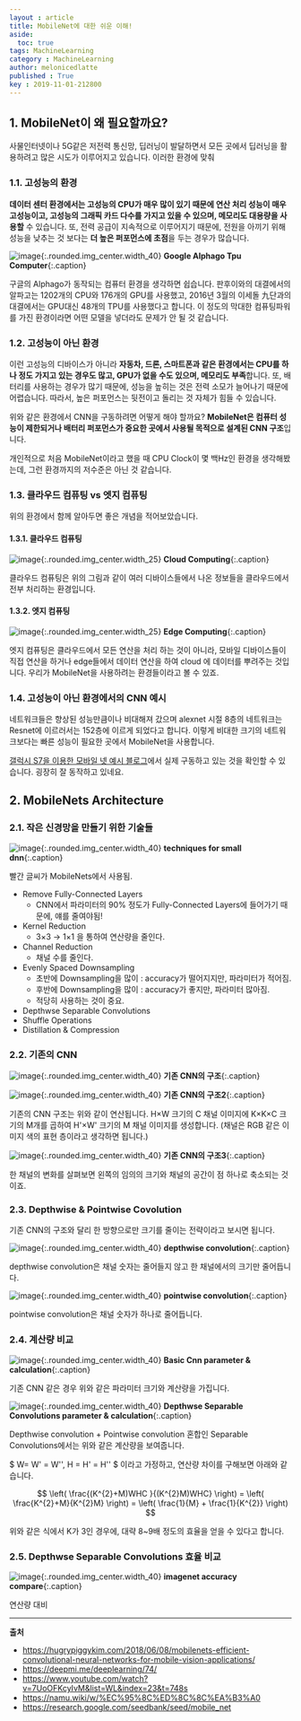 ```yaml
---
layout : article
title: MobileNet에 대한 쉬운 이해!
aside:
  toc: true
tags: MachineLearning
category : MachineLearning
author: melonicedlatte
published : True
key : 2019-11-01-212800
---
```


## 1. MobileNet이 왜 필요할까요?

사물인터넷이나 5G같은 저전력 통신망, 딥러닝이 발달하면서 모든 곳에서 딥러닝을 활용하려고 많은 시도가 이루어지고 있습니다. 이러한 환경에 맞춰 

### 1.1. 고성능의 환경

**데이터 센터 환경에서는 고성능의 CPU가 매우 많이 있기 때문에 연산 처리 성능이 매우 고성능이고, 고성능의 그래픽 카드 다수를 가지고 있을 수 있으며, 메모리도 대용량을 사용할** 수 있습니다. 또, 전력 공급이 지속적으로 이루어지기 때문에, 전원을 아끼기 위해 성능을 낮추는 것 보다는 **더 높은 퍼포먼스에 초점**을 두는 경우가 많습니다.

![image](/assets/images/201911/google-tpu.jpg){:.rounded.img_center.width_40}
**Google Alphago Tpu Computer**{:.caption}

구글의 Alphago가 동작되는 컴퓨터 환경을 생각하면 쉽습니다. 판후이와의 대결에서의 알파고는 1202개의 CPU와 176개의 GPU를 사용했고, 2016년 3월의 이세돌 九단과의 대결에서는 GPU대신 48개의 TPU를 사용했다고 합니다. 이 정도의 막대한 컴퓨팅파워를 가진 환경이라면 어떤 모델을 넣더라도 문제가 안 될 것 같습니다.

### 1.2. 고성능이 아닌 환경

이런 고성능의 디바이스가 아니라 **자동차, 드론, 스마트폰과 같은 환경에서는 CPU를 하나 정도 가지고 있는 경우도 많고, GPU가 없을 수도 있으며, 메모리도 부족**합니다. 또, 배터리를 사용하는 경우가 많기 때문에, 성능을 높히는 것은 전력 소모가 늘어나기 때문에 어렵습니다. 따라서, 높은 퍼포먼스는 뒷전이고 돌리는 것 자체가 힘들 수 있습니다. 

위와 같은 환경에서 CNN을 구동하려면 어떻게 해야 할까요? **MobileNet은 컴퓨터 성능이 제한되거나 배터리 퍼포먼스가 중요한 곳에서 사용될 목적으로 설계된 CNN 구조**입니다. 

개인적으로 처음 MobileNet이라고 했을 때 CPU Clock이 몇 백Hz인 환경을 생각해봤는데,  그런 환경까지의 저수준은 아닌 것 같습니다. 

### 1.3. 클라우드 컴퓨팅 vs 엣지 컴퓨팅

위의 환경에서 함께 알아두면 좋은 개념을 적어보았습니다. 

#### 1.3.1. 클라우드 컴퓨팅

![image](/assets/images/201911/cloud_computing.jpg){:.rounded.img_center.width_25}
**Cloud Computing**{:.caption}

클라우드 컴퓨팅은 위의 그림과 같이 여러 디바이스들에서 나온 정보들을 클라우드에서 전부 처리하는 환경입니다. 

#### 1.3.2. 엣지 컴퓨팅

![image](/assets/images/201911/edge_computing.jpg){:.rounded.img_center.width_25}
**Edge Computing**{:.caption}

엣지 컴퓨팅은 클라우드에서 모든 연산을 처리 하는 것이 아니라, 모바일 디바이스들이 직접 연산을 하거나 edge들에서 데이터 연산을 하여 cloud 에 데이터를 뿌려주는 것입니다. 우리가 MobileNet을 사용하려는 환경들이라고 볼 수 있죠. 

### 1.4. 고성능이 아닌 환경에서의 CNN 예시

네트워크들은 향상된 성능만큼이나 비대해져 갔으며 alexnet 시절 8층의 네트워크는 Resnet에 이르러서는 152층에 이르게 되었다고 합니다. 이렇게 비대한 크기의 네트워크보다는 빠른 성능이 필요한 곳에서 MobileNet을 사용합니다. 

[갤럭시 S7을 이용한 모바일 넷 예시 블로그](https://soundlly.github.io/2017/11/20/tensorflowlite-moblienet-demo/)에서 실제 구동하고 있는 것을 확인할 수 있습니다. 굉장히 잘 동작하고 있네요. 

## 2. MobileNets Architecture

### 2.1. 작은 신경망을 만들기 위한 기술들

![image](/assets/images/201911/techniques_for_small_DNN.jpg){:.rounded.img_center.width_40}
**techniques for small dnn**{:.caption}

빨간 글씨가 MobileNets에서 사용됨.

- Remove Fully-Connected Layers
  - CNN에서 파라미터의 90% 정도가 Fully-Connected Layers에 들어가기 때문에, 얘를 줄여야됨!
- Kernel Reduction
  - 3×3 → 1×1 을 통하여 연산량을 줄인다.
- Channel Reduction
  - 채널 수를 줄인다.
- Evenly Spaced Downsampling
  - 초반에 Downsampling을 많이 : accuracy가 떨어지지만, 파라미터가 적어짐.
  - 후반에 Downsampling을 많이 : accuracy가 좋지만, 파라미터 많아짐.
  - 적당히 사용하는 것이 중요.
- Depthwse Separable Convolutions
- Shuffle Operations
- Distillation & Compression

### 2.2. 기존의 CNN

![image](/assets/images/201911/cnn1.jpg){:.rounded.img_center.width_40}
**기존 CNN의 구조**{:.caption}

![image](/assets/images/201911/cnn2.jpg){:.rounded.img_center.width_40}
**기존 CNN의 구조2**{:.caption}

기존의 CNN 구조는 위와 같이 연산됩니다. H×W 크기의 C 채널 이미지에 K×K×C 크기의 M개를 곱하여 H'×W' 크기의 M 채널 이미지를 생성합니다. (채널은 RGB 같은 이미지 색의 표현 층이라고 생각하면 됩니다.)

![image](/assets/images/201911/cnn3.jpg){:.rounded.img_center.width_40}
**기존 CNN의 구조3**{:.caption}

한 채널의 변화를 살펴보면 왼쪽의 임의의 크기와 채널의 공간이 점 하나로 축소되는 것이죠.

### 2.3. Depthwise & Pointwise Covolution

기존 CNN의 구조와 달리 한 방향으로만 크기를 줄이는 전략이라고 보시면 됩니다. 

![image](/assets/images/201911/depthwise_convolution.jpg){:.rounded.img_center.width_40}
**depthwise convolution**{:.caption}

depthwise convolution은 채널 숫자는 줄어들지 않고 한 채널에서의 크기만 줄어듭니다.

![image](/assets/images/201911/pointwise_convolution.jpg){:.rounded.img_center.width_40}
**pointwise convolution**{:.caption}

pointwise convolution은 채널 숫자가 하나로 줄어듭니다. 

### 2.4. 계산량 비교

![image](/assets/images/201911/cnn_cal.jpg){:.rounded.img_center.width_40}
**Basic Cnn parameter & calculation**{:.caption}

기존 CNN 같은 경우 위와 같은 파라미터 크기와 계산량을 가집니다.

![image](/assets/images/201911/depth_point_cal.jpg){:.rounded.img_center.width_40}
**Depthwse Separable Convolutions parameter & calculation**{:.caption}

Depthwise convolution + Pointwise convolution 혼합인 Separable Convolutions에서는 위와 같은 계산량을 보여줍니다. 

$ W= W' = W'', H = H' = H'' $ 이라고 가정하고, 연산량 차이를 구해보면 아래와 같습니다. 

$$ \left( \frac{(K^{2}+M)WHC }{(K^{2}M)WHC} \right) = \left( \frac{K^{2}+M}{K^{2}M} \right) = \left( \frac{1}{M} + \frac{1}{K^{2}} \right) $$

위와 같은 식에서 K가 3인 경우에, 대략 8~9배 정도의 효율을 얻을 수 있다고 합니다.

### 2.5. Depthwse Separable Convolutions 효율 비교

![image](/assets/images/201911/imagenet_accuracy.png){:.rounded.img_center.width_40}
**imagenet accuracy compare**{:.caption}

연산량 대비 

---
**출처**
- https://hugrypiggykim.com/2018/06/08/mobilenets-efficient-convolutional-neural-networks-for-mobile-vision-applications/
- https://deepmi.me/deeplearning/74/
- https://www.youtube.com/watch?v=7UoOFKcyIvM&list=WL&index=23&t=748s
- https://namu.wiki/w/%EC%95%8C%ED%8C%8C%EA%B3%A0
- https://research.google.com/seedbank/seed/mobile_net